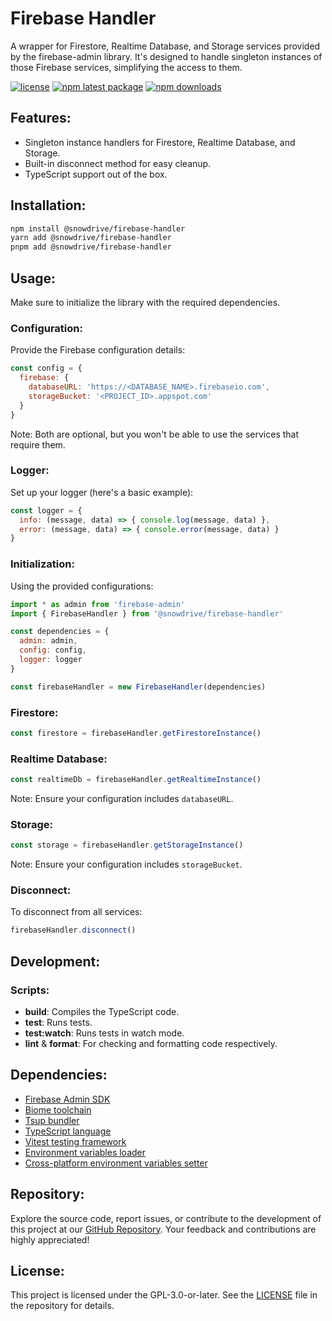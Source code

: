 # Firebase Handler
A wrapper for Firestore, Realtime Database, and Storage services provided by the firebase-admin library.
It's designed to handle singleton instances of those Firebase services, simplifying the access to them.

[![license](https://img.shields.io/github/license/luc-mo/firebase-handler?color=blue)](https://github.com/luc-mo/firebase-handler/blob/HEAD/LICENSE)
[![npm latest package](https://img.shields.io/npm/v/@snowdrive/firebase-handler/latest?color=blue)](https://www.npmjs.com/package/@snowdrive/firebase-handler)
[![npm downloads](https://img.shields.io/npm/dm/@snowdrive/firebase-handler)](https://www.npmjs.com/package/@snowdrive/firebase-handler)

## Features:
- Singleton instance handlers for Firestore, Realtime Database, and Storage.
- Built-in disconnect method for easy cleanup.
- TypeScript support out of the box.

## Installation:
```bash
npm install @snowdrive/firebase-handler
yarn add @snowdrive/firebase-handler
pnpm add @snowdrive/firebase-handler
```

## Usage:
Make sure to initialize the library with the required dependencies.

### Configuration:
Provide the Firebase configuration details:

```javascript
const config = {
  firebase: {
    databaseURL: 'https://<DATABASE_NAME>.firebaseio.com',
    storageBucket: '<PROJECT_ID>.appspot.com'
  }
}
```
Note: Both are optional, but you won't be able to use the services that require them.

### Logger:
Set up your logger (here's a basic example):

```javascript
const logger = {
  info: (message, data) => { console.log(message, data) },
  error: (message, data) => { console.error(message, data) }
}
```

### Initialization:
Using the provided configurations:

```javascript
import * as admin from 'firebase-admin'
import { FirebaseHandler } from '@snowdrive/firebase-handler'

const dependencies = {
  admin: admin,
  config: config,
  logger: logger
}

const firebaseHandler = new FirebaseHandler(dependencies)
```

### Firestore:
```javascript
const firestore = firebaseHandler.getFirestoreInstance()
```

### Realtime Database:
```javascript
const realtimeDb = firebaseHandler.getRealtimeInstance()
```
Note: Ensure your configuration includes `databaseURL`.

### Storage:
```javascript
const storage = firebaseHandler.getStorageInstance()
```
Note: Ensure your configuration includes `storageBucket`.

### Disconnect:
To disconnect from all services:
```javascript
firebaseHandler.disconnect()
```

## Development:

### Scripts:
- **build**: Compiles the TypeScript code.
- **test**: Runs tests.
- **test:watch**: Runs tests in watch mode.
- **lint** & **format**: For checking and formatting code respectively.

## Dependencies:
- [Firebase Admin SDK](https://www.npmjs.com/package/firebase-admin)
- [Biome toolchain](https://www.npmjs.com/package/@biomejs/biome)
- [Tsup bundler](https://www.npmjs.com/package/tsup)
- [TypeScript language](https://www.npmjs.com/package/typescript)
- [Vitest testing framework](https://www.npmjs.com/package/vitest)
- [Environment variables loader](https://www.npmjs.com/package/dotenv)
- [Cross-platform environment variables setter](https://www.npmjs.com/package/cross-env)


## Repository:
Explore the source code, report issues, or contribute to the development of this project at our [GitHub Repository](https://github.com/luc-mo/firebase-handler).
Your feedback and contributions are highly appreciated!


## License:
This project is licensed under the GPL-3.0-or-later. See the [LICENSE](https://github.com/luc-mo/firebase-handler/blob/HEAD/LICENSE) file in the repository for details.
